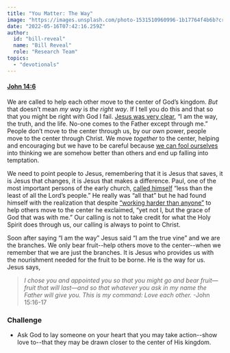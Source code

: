 ```yaml
---
title: "You Matter: The Way"
image: "https://images.unsplash.com/photo-1531510960996-1b17764f4b6b?crop=entropy&cs=srgb&fm=jpg&ixid=Mnw5NjYxfDB8MXxzZWFyY2h8MTB8fFRydXRofGVufDB8fHx8MTYxODIzNjM3Mw&ixlib=rb-1.2.1&q=85"
date: "2022-05-16T07:42:16.259Z"
author:
  id: "bill-reveal"
  name: "Bill Reveal"
  role: "Research Team"
topics:
  - "devotionals"
---
```

#### [John 14:6][jhn14]

We are called to help each other move to the center of God’s kingdom. _But_ that doesn’t mean _my way_ is _the right way_. If I tell you do this and that so that you might be right with God I fail. [Jesus was very clear][jhn14], “I am the way, the truth, and the life. No-one comes to the Father except through me.” People don’t move to the center through us, by our own power, people move to the center through Christ. We move _together_ to the center, helping and encouraging but we have to be careful because [we can fool ourselves][gal6] into thinking we are somehow better than others and end up falling into temptation.

We need to point people to Jesus, remembering that it is Jesus that saves, it is Jesus that changes, it is Jesus that makes a difference. Paul, one of the most important persons of the early church, [called himself][eph38] “less than the least of all the Lord’s people.” He really was “all that” but he had found himself with the realization that despite [“working harder than anyone”][1cor] to help others move to the center he exclaimed, “yet not I, but the grace of God that was with me.” Our calling is not to take credit for what the Holy Spirit does through us, our calling is always to point to Christ.

Soon after saying “I am the way” Jesus said “I am the true vine” and we are the branches. We only bear fruit--help others move to the center--when we remember that we are just the branches. It is Jesus who provides us with the nourishment needed for the fruit to be borne. He is the way for us. Jesus says,

> _I chose you and appointed you so that you might go and bear fruit—fruit that will last—and so that whatever you ask in my name the Father will give you. This is my command: Love each other._ -John 15:16-17

### Challenge
- Ask God to lay someone on your heart that you may take action--show love to--that they may be drawn closer to the center of His kingdom.

[jhn14]: https://biblehub.com/john/14-6.htm "I am the way"
[1cor]: https://biblehub.com/1_corinthians/15-9.htm
[gal6]: https://biblehub.com/galatians/6.htm
[eph38]: https://biblehub.com/ephesians/3-8.htm
[eph314]: https://biblehub.com/context/ephesians/3-14.htm
